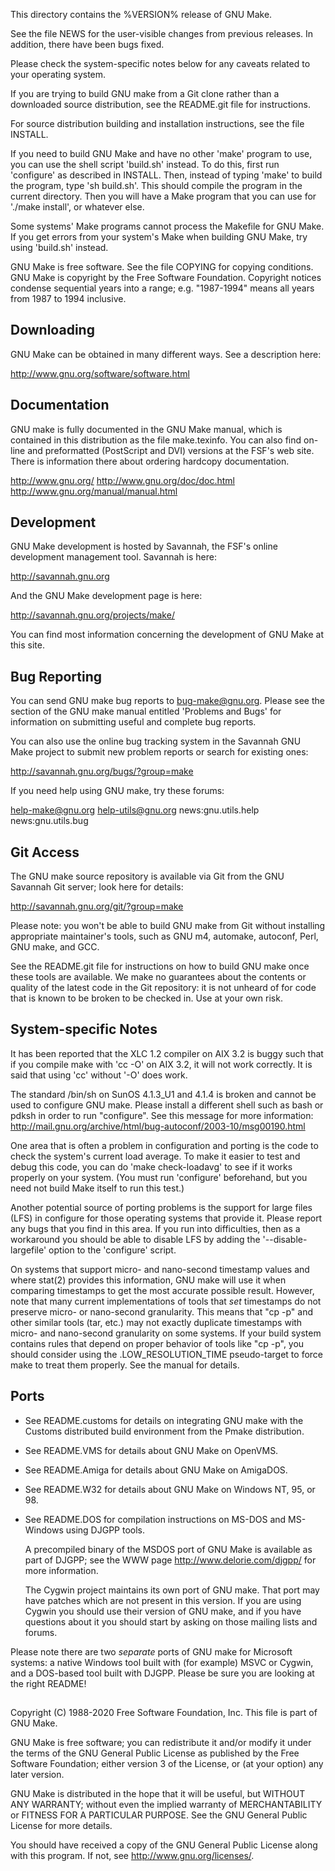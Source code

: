 This directory contains the %VERSION% release of GNU Make.

See the file NEWS for the user-visible changes from previous releases.
In addition, there have been bugs fixed.

Please check the system-specific notes below for any caveats related to your
operating system.

If you are trying to build GNU make from a Git clone rather than a downloaded
source distribution, see the README.git file for instructions.

For source distribution building and installation instructions, see the file
INSTALL.

If you need to build GNU Make and have no other 'make' program to use, you can
use the shell script 'build.sh' instead.  To do this, first run 'configure' as
described in INSTALL.  Then, instead of typing 'make' to build the program,
type 'sh build.sh'.  This should compile the program in the current directory.
Then you will have a Make program that you can use for './make install', or
whatever else.

Some systems' Make programs cannot process the Makefile for GNU Make.  If you
get errors from your system's Make when building GNU Make, try using
'build.sh' instead.


GNU Make is free software.  See the file COPYING for copying conditions.
GNU Make is copyright by the Free Software Foundation.  Copyright notices
condense sequential years into a range; e.g. "1987-1994" means all years
from 1987 to 1994 inclusive.

Downloading
-----------

GNU Make can be obtained in many different ways.  See a description here:

  http://www.gnu.org/software/software.html


Documentation
-------------

GNU make is fully documented in the GNU Make manual, which is contained
in this distribution as the file make.texinfo.  You can also find
on-line and preformatted (PostScript and DVI) versions at the FSF's web
site.  There is information there about ordering hardcopy documentation.

  http://www.gnu.org/
  http://www.gnu.org/doc/doc.html
  http://www.gnu.org/manual/manual.html


Development
-----------

GNU Make development is hosted by Savannah, the FSF's online development
management tool.  Savannah is here:

  http://savannah.gnu.org

And the GNU Make development page is here:

  http://savannah.gnu.org/projects/make/

You can find most information concerning the development of GNU Make at
this site.


Bug Reporting
-------------

You can send GNU make bug reports to <bug-make@gnu.org>.  Please see the
section of the GNU make manual entitled 'Problems and Bugs' for
information on submitting useful and complete bug reports.

You can also use the online bug tracking system in the Savannah GNU Make
project to submit new problem reports or search for existing ones:

  http://savannah.gnu.org/bugs/?group=make

If you need help using GNU make, try these forums:

  help-make@gnu.org
  help-utils@gnu.org
  news:gnu.utils.help
  news:gnu.utils.bug


Git Access
----------

The GNU make source repository is available via Git from the GNU Savannah Git
server; look here for details:

  http://savannah.gnu.org/git/?group=make

Please note: you won't be able to build GNU make from Git without installing
appropriate maintainer's tools, such as GNU m4, automake, autoconf, Perl, GNU
make, and GCC.

See the README.git file for instructions on how to build GNU make once these
tools are available.  We make no guarantees about the contents or quality of
the latest code in the Git repository: it is not unheard of for code that is
known to be broken to be checked in.  Use at your own risk.


System-specific Notes
---------------------

It has been reported that the XLC 1.2 compiler on AIX 3.2 is buggy such
that if you compile make with 'cc -O' on AIX 3.2, it will not work
correctly.  It is said that using 'cc' without '-O' does work.

The standard /bin/sh on SunOS 4.1.3_U1 and 4.1.4 is broken and cannot be
used to configure GNU make.  Please install a different shell such as
bash or pdksh in order to run "configure".  See this message for more
information:
  http://mail.gnu.org/archive/html/bug-autoconf/2003-10/msg00190.html

One area that is often a problem in configuration and porting is the code
to check the system's current load average.  To make it easier to test and
debug this code, you can do 'make check-loadavg' to see if it works
properly on your system.  (You must run 'configure' beforehand, but you
need not build Make itself to run this test.)

Another potential source of porting problems is the support for large
files (LFS) in configure for those operating systems that provide it.
Please report any bugs that you find in this area.  If you run into
difficulties, then as a workaround you should be able to disable LFS by
adding the '--disable-largefile' option to the 'configure' script.

On systems that support micro- and nano-second timestamp values and
where stat(2) provides this information, GNU make will use it when
comparing timestamps to get the most accurate possible result.  However,
note that many current implementations of tools that *set* timestamps do
not preserve micro- or nano-second granularity.  This means that "cp -p"
and other similar tools (tar, etc.) may not exactly duplicate timestamps
with micro- and nano-second granularity on some systems.  If your build
system contains rules that depend on proper behavior of tools like "cp
-p", you should consider using the .LOW_RESOLUTION_TIME pseudo-target to
force make to treat them properly.  See the manual for details.


Ports
-----

  - See README.customs for details on integrating GNU make with the
    Customs distributed build environment from the Pmake distribution.

  - See README.VMS for details about GNU Make on OpenVMS.

  - See README.Amiga for details about GNU Make on AmigaDOS.

  - See README.W32 for details about GNU Make on Windows NT, 95, or 98.

  - See README.DOS for compilation instructions on MS-DOS and MS-Windows
    using DJGPP tools.

    A precompiled binary of the MSDOS port of GNU Make is available as part
    of DJGPP; see the WWW page http://www.delorie.com/djgpp/ for more
    information.

    The Cygwin project maintains its own port of GNU make.  That port may have
    patches which are not present in this version.  If you are using Cygwin
    you should use their version of GNU make, and if you have questions about
    it you should start by asking on those mailing lists and forums.

Please note there are two _separate_ ports of GNU make for Microsoft
systems: a native Windows tool built with (for example) MSVC or Cygwin,
and a DOS-based tool built with DJGPP.  Please be sure you are looking
at the right README!


-------------------------------------------------------------------------------
Copyright (C) 1988-2020 Free Software Foundation, Inc.
This file is part of GNU Make.

GNU Make is free software; you can redistribute it and/or modify it under the
terms of the GNU General Public License as published by the Free Software
Foundation; either version 3 of the License, or (at your option) any later
version.

GNU Make is distributed in the hope that it will be useful, but WITHOUT ANY
WARRANTY; without even the implied warranty of MERCHANTABILITY or FITNESS FOR
A PARTICULAR PURPOSE.  See the GNU General Public License for more details.

You should have received a copy of the GNU General Public License along with
this program.  If not, see <http://www.gnu.org/licenses/>.

